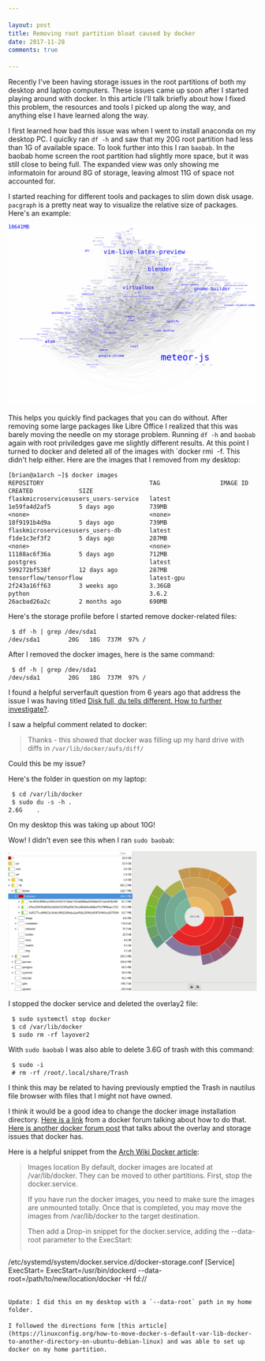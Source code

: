 ```yaml
---

layout: post
title: Removing root partition bloat caused by docker
date: 2017-11-28
comments: true

---
```


Recently I've been having storage issues in the root partitions of both my desktop and laptop computers. These issues came up soon after I started playing around with docker. In this article I'll talk briefly about how I fixed this problem, the resources and tools I picked up along the way, and anything else I have learned along the way.

I first learned how bad this issue was when I went to install anaconda on my desktop PC. I quiclky ran `df -h` and saw that my 20G root partition had less than 1G of available space. To look further into this I ran `baobab`. In the baobab home screen the root partition had slightly more space, but it was still close to being full. The expanded view was only showing me informatoin for around 8G of storage, leaving almost 11G of space not accounted for. 

I started reaching for different tools and packages to slim down disk usage. `pacgraph` is a pretty neat way to visualize the relative size of packages. Here's an example:

![png](/static/pacgraph.png)

This helps you quickly find packages that you can do without. After removing some large packages like Libre Office I realized that this was barely moving the needle on my storage problem. Running `df -h` and `baobab` again with root priviledges gave me slightly different results. At this point I turned to docker and deleted all of the images with `docker rmi <IMAGE ID> -f. This didn't help either. Here are the images that I removed from my desktop: 

```terminal
[brian@a1arch ~]$ docker images
REPOSITORY                              TAG                 IMAGE ID            CREATED             SIZE
flaskmicroservicesusers_users-service   latest              1e59fa4d2af5        5 days ago          739MB
<none>                                  <none>              18f9191b4d9a        5 days ago          739MB
flaskmicroservicesusers_users-db        latest              f1de1c3ef3f2        5 days ago          287MB
<none>                                  <none>              11188ac6f36a        5 days ago          712MB
postgres                                latest              599272bf538f        12 days ago         287MB
tensorflow/tensorflow                   latest-gpu          2f243a16ff63        3 weeks ago         3.36GB
python                                  3.6.2               26acbad26a2c        2 months ago        690MB
```

Here's the storage profile before I started remove docker-related files: 

```terminal
 $ df -h | grep /dev/sda1
/dev/sda1        20G   18G  737M  97% /
```
After I removed the docker images, here is the same command: 

```
 $ df -h | grep /dev/sda1
/dev/sda1        20G   18G  737M  97% /
```

I found a helpful serverfault question from 6 years ago that address the issue I was having titled [Disk full, du tells different. How to further investigate?](https://serverfault.com/questions/275206/disk-full-du-tells-different-how-to-further-investigate). 

I saw a helpful comment related to docker: 

> Thanks - this showed that docker was filling up my hard drive with diffs in `/var/lib/docker/aufs/diff/`

Could this be my issue?

Here's the folder in question on my laptop: 

```terminal
 $ cd /var/lib/docker
 $ sudo du -s -h .
2.6G	.
```

On my desktop this was taking up about 10G!

Wow! I didn't even see this when I ran `sudo baobab`: 

![png](/static/baobab.png)

I stopped the docker service and deleted the overlay2 file: 

```terminal
 $ sudo systemctl stop docker
 $ cd /var/lib/docker
 $ sudo rm -rf layover2
```

With `sudo baobab` I was also able to delete 3.6G of trash with this command: 

```terminal
 $ sudo -i
 # rm -rf /root/.local/share/Trash
```

I think this may be related to having previously emptied the Trash in nautilus file browser with files that I might not have owned.

I think it would be a good idea to change the docker image installation directory. [Here is a link](https://forums.docker.com/t/how-do-i-change-the-docker-image-installation-directory/1169) from a docker forum talking about how to do that. [Here is another docker forum post](https://forums.docker.com/t/some-way-to-clean-up-identify-contents-of-var-lib-docker-overlay/30604) that talks about the overlay and storage issues that docker has. 

Here is a helpful snippet from the [Arch Wiki Docker article](https://wiki.archlinux.org/index.php/Docker):

> Images location
>By default, docker images are located at /var/lib/docker. They can be moved to other partitions. First, stop the docker.service.
>
> If you have run the docker images, you need to make sure the images are unmounted totally. Once that is completed, you may move the images from /var/lib/docker to the target destination.
>
> Then add a Drop-in snippet for the docker.service, adding the --data-root parameter to the ExecStart:
> 
> ```
/etc/systemd/system/docker.service.d/docker-storage.conf
[Service]
ExecStart= 
ExecStart=/usr/bin/dockerd --data-root=/path/to/new/location/docker -H fd://
```

Update: I did this on my desktop with a `--data-root` path in my home folder. 

I followed the directions form [this article](https://linuxconfig.org/how-to-move-docker-s-default-var-lib-docker-to-another-directory-on-ubuntu-debian-linux) and was able to set up docker on my home partition. 